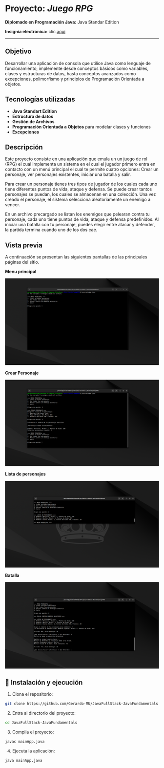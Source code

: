 # Proyecto: ***Juego RPG***

**Diplomado en Programación Java:** Java Standar Edition

**Insignia electrónica:** clic [aquí](https://www.acreditta.com/credential/09f099c3-ad68-4af8-bbca-8348f3a40db4) 

---

## Objetivo
Desarrollar una aplicación de consola que utilice Java como lenguaje de funcionamiento, implemente desde conceptos básicos como variables, clases y estructuras de datos, hasta conceptos avanzados como excepciones, polimorfismo y principios de Programación Orientada a objetos.

## Tecnologías utilizadas
- **Java Standart Edition**
- **Estructura de datos**
- **Gestión de Archivos**
- **Programación Orientada a Objetos** para modelar clases y funciones
- **Excepciones**

## Descripción

Este proyecto consiste en una aplicación que emula un un juego de rol (RPG) el cual implementa un sistema en el cual el jugador primero entra en contacto con un menú principal el cual te permite cuatro opciones: Crear un personaje, ver personajes existentes, iniciar una batalla y salir. 

Para crear un  personaje tienes tres tipos de jugador de los cuales cada uno tiene diferentes puntos de vida, ataque y defensa. Se puede crear tantos personajes se puedan, los cuales se almacenan en una colección. Una vez creado el personaje, el sistema selecciona aleatoriamente un enemigo a vencer.

En un archivo precargado se listan los enemigos que pelearan contra tu personaje, cada uno tiene puntos de vida, ataque y defensa predefinidos. Al iniciar una batalla con tu personaje, puedes elegir entre atacar y defender, la partida termina cuando uno de los dos cae.

## Vista previa
A continuación se presentan las siguientes pantallas de las principales páginas del sitio.

**Menu principal**

![Página de inicio](https://raw.githubusercontent.com/Gerardo-MU/JavaFullStack-JavaFundamentals/refs/heads/master/screenshots/sc1.png)


**Crear Personaje**

![Login](https://raw.githubusercontent.com/Gerardo-MU/JavaFullStack-JavaFundamentals/refs/heads/master/screenshots/sc2.png)


**Lista de personajes**

![Registro](https://raw.githubusercontent.com/Gerardo-MU/JavaFullStack-JavaFundamentals/refs/heads/master/screenshots/sc3.png)


**Batalla**

![Productos](https://raw.githubusercontent.com/Gerardo-MU/JavaFullStack-JavaFundamentals/refs/heads/master/screenshots/sc4.png)



## 🔧 Instalación y ejecución

1. Clona el repositorio:

```bash
git clone https://github.com/Gerardo-MU/JavaFullStack-JavaFundamentals
```

2. Entra al directorio del proyecto:

```bash
cd JavaFullStack-JavaFundamentals
```

3. Compila el proyecto:

```bash
javac mainApp.java
```

4. Ejecuta la aplicación:

```bash
java mainApp.java
```